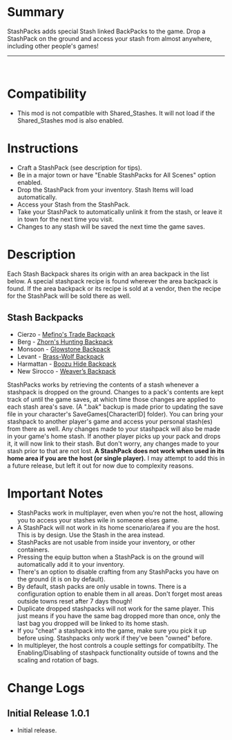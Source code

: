 # Summary
StashPacks adds special Stash linked BackPacks to the game. Drop a StashPack on the ground and access your stash from almost anywhere, including other people's games!
&nbsp;
- - - -
&nbsp;

# Compatibility
- This mod is not compatible with Shared_Stashes. It will not load if the Shared_Stashes mod is also enabled.

# Instructions
- Craft a StashPack (see description for tips).
- Be in a major town or have "Enable StashPacks for All Scenes" option enabled.
- Drop the StashPack from your inventory. Stash Items will load automatically.
- Access your Stash from the StashPack.
- Take your StashPack to automatically unlink it from the stash, or leave it in town for the next time you visit.
- Changes to any stash will be saved the next time the game saves.

# Description
Each Stash Backpack shares its origin with an area backpack in the list below. A special stashpack recipe is found wherever the area  backpack is found. If the area backpack or its recipe is sold at a vendor, then the recipe for the StashPack will be sold there as well.
## Stash Backpacks
  - Cierzo - [Mefino's Trade Backpack](https://outward.fandom.com/wiki/Mefino%27s_Trade_Backpack)
  - Berg - [Zhorn's Hunting Backpack](https://outward.fandom.com/wiki/Zhorn%27s_Hunting_Backpack)
  - Monsoon - [Glowstone Backpack](https://outward.fandom.com/wiki/Glowstone_Backpack)
  - Levant - [Brass-Wolf Backpack](https://outward.fandom.com/wiki/Brass-Wolf_Backpack)
  - Harmattan - [Boozu Hide Backpack](https://outward.fandom.com/wiki/Boozu_Hide_Backpack)
  - New Sirocco - [Weaver’s Backpack](https://outward.fandom.com/wiki/Weaver%E2%80%99s_Backpack)
 

StashPacks works by retrieving the contents of a stash whenever a stashpack is dropped on the ground.  Changes to a pack's contents are kept track of until the game saves, at which time those changes are applied to each stash area's save. (A ".bak" backup is made prior to updating the save file in your character's SaveGames\[CharacterID] folder).  You can bring your stashpack to another player's game and access your personal stash(es) from there as well. Any changes made to your stashpack will also be made in your game's home stash.  If another player picks up your pack and drops it, it will now link to their stash. But don't worry, any changes made to your stash prior to that are not lost. **A StashPack does not work when used in its home area if you are the host (or single player).** I may attempt to add this in a future release, but left it out for now due to complexity reasons.


# Important Notes
- StashPacks work in multiplayer, even when you're not the host, allowing you to access your stashes wile in someone elses game.
- A StashPack will not work in its home scenario/area if you are the host. This is by design. Use the Stash in the area instead.
- StashPacks are not usable from inside your inventory, or other containers.
- Pressing the equip button when a StashPack is on the ground will automatically add it to your inventory.
- There's an option to disable crafting from any StashPacks you have on the ground (it is on by default).
- By default, stash packs are only usable in towns. There is a configuration option to enable them in all areas. Don't forget most areas outside towns reset after 7 days though!
- Duplicate dropped stashpacks will not work for the same player. This just means if you have the same bag dropped more than once, only the last bag you dropped will be linked to its home stash.
- If you "cheat" a stashpack into the game, make sure you pick it up before using. Stashpacks only work if they've been "owned" before.
- In multipleyer, the host controls a couple settings for compatibilty. The Enabling/Disabling of stashpack functionality outside of towns and the scaling and rotation of bags.


# Change Logs

## Initial Release 1.0.1
- Initial release.


